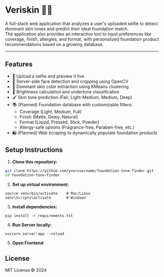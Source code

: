 # Veriskin 🎨✨

A full-stack web application that analyzes a user's uploaded selfie to detect dominant skin tones and predict their ideal foundation match.  
The application also provides an interactive tool to input preferences like coverage, finish, allergies, and format, with personalized foundation product recommendations based on a growing database.

---

## Features

- 📸 Upload a selfie and preview it live
- 🧠 Server-side face detection and cropping using OpenCV
- 🎨 Dominant skin color extraction using KMeans clustering
- 🔦 Brightness calculation and undertone classification
- 🖌 Skin tone prediction (Fair, Light-Medium, Medium, Deep)
- 📚 (Planned) Foundation database with customizable filters:
  - Coverage (Light, Medium, Full)
  - Finish (Matte, Dewy, Natural)
  - Format (Liquid, Pressed, Stick, Powder)
  - Allergy-safe options (Fragrance-free, Paraben-free, etc.)
- 🛍 (Planned) Web scraping to dynamically populate foundation products

## Setup Instructions

1. **Clone this repository:**

```bash
git clone https://github.com/yourusername/foundation-tone-finder.git
cd foundation-tone-finder
```

2. **Set up virtual environment:**
```python3 -m venv venv
source venv/bin/activate    # Mac/Linux
venv\Scripts\activate       # Windows
```

3. **Install dependencies:**
```
pip install -r requirements.txt
```

4. **Run Server locally:**
```
uvicorn server:app --reload
```

5. **Open Frontend**


## License
MIT License © 2024